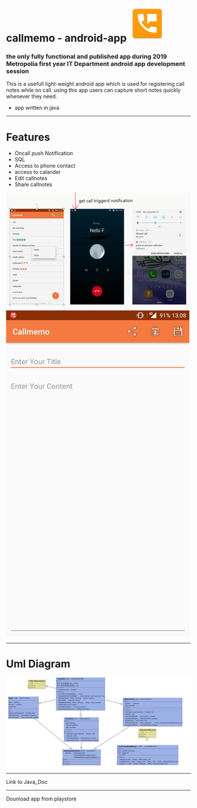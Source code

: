   # callmemo   - android-app                                                      <img src="Images/logo.png" width="100">
 
 ### the only fully functional and published app during 2019 Metropolia first year IT Department android app development session 

This is a usefull light-weight android app which is used for registering call notes  while on call.
using this app users can capture short notes quickly whenever they need.
- app written in java 
---
 # Features                
 
  - Oncall push Notification                                         
 - SQL 
 - Access to phone contact 
 - access to calander 
 - Edit callnotes 
 - Share callnotes
 
 
 <img src="Images/tempsnip.png">          <img src="Images/screen2.jpg" width="500">                                  
                                          




  

---
# Uml Diagram 

   <img src="Images/uml.PNG">

---

Link to Java_Doc

---

Dounload app from playstore 



